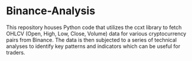 # Binance-Analysis
This repository houses Python code that utilizes the ccxt library to fetch OHLCV (Open, High, Low, Close, Volume) data for various cryptocurrency pairs from Binance. The data is then subjected to a series of technical analyses to identify key patterns and indicators which can be useful for traders.
